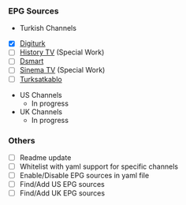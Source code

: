 ### EPG Sources
- Turkish Channels
- [x] [Digiturk](https://www.digiturk.com.tr/yayin-akisi/ "Digiturk")
- [ ] [History TV](https://www.history.com/schedule "History TV") (Special Work)
- [ ] [Dsmart](https://www.dsmart.com.tr/yayin-akisi "Dsmart")
- [ ] [Sinema TV](https://sinematv.com.tr/Yayin-Akisi "Sinema TV") (Special Work)
- [ ] [Turksatkablo](https://www.turksatkablo.com.tr/yayin-akisi.aspx "Turksatkablo")
- US Channels
	- In progress
- UK Channels
	- In progress

### Others
- [ ] Readme update
- [ ] Whitelist with yaml support for specific channels
- [ ] Enable/Disable EPG sources in yaml file
- [ ] Find/Add US EPG sources
- [ ] Find/Add UK EPG sources